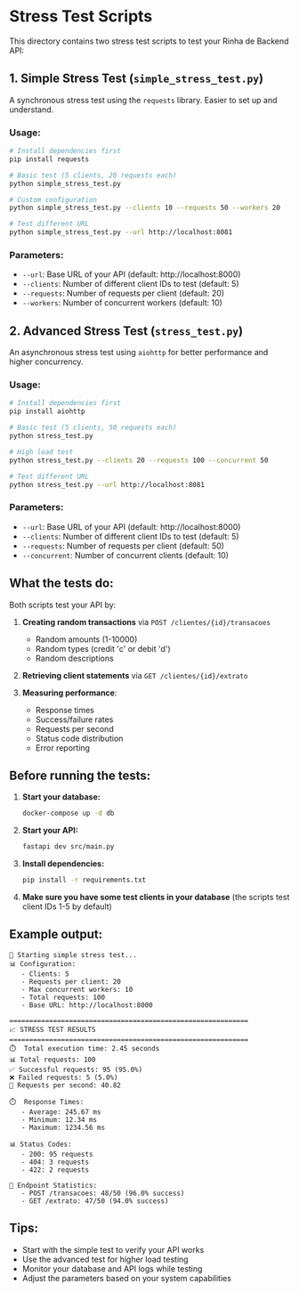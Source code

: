 # Stress Test Scripts

This directory contains two stress test scripts to test your Rinha de Backend API:

## 1. Simple Stress Test (`simple_stress_test.py`)

A synchronous stress test using the `requests` library. Easier to set up and understand.

### Usage:

```bash
# Install dependencies first
pip install requests

# Basic test (5 clients, 20 requests each)
python simple_stress_test.py

# Custom configuration
python simple_stress_test.py --clients 10 --requests 50 --workers 20

# Test different URL
python simple_stress_test.py --url http://localhost:8081
```

### Parameters:
- `--url`: Base URL of your API (default: http://localhost:8000)
- `--clients`: Number of different client IDs to test (default: 5)
- `--requests`: Number of requests per client (default: 20)
- `--workers`: Number of concurrent workers (default: 10)

## 2. Advanced Stress Test (`stress_test.py`)

An asynchronous stress test using `aiohttp` for better performance and higher concurrency.

### Usage:

```bash
# Install dependencies first
pip install aiohttp

# Basic test (5 clients, 50 requests each)
python stress_test.py

# High load test
python stress_test.py --clients 20 --requests 100 --concurrent 50

# Test different URL
python stress_test.py --url http://localhost:8081
```

### Parameters:
- `--url`: Base URL of your API (default: http://localhost:8000)
- `--clients`: Number of different client IDs to test (default: 5)
- `--requests`: Number of requests per client (default: 50)
- `--concurrent`: Number of concurrent clients (default: 10)

## What the tests do:

Both scripts test your API by:

1. **Creating random transactions** via `POST /clientes/{id}/transacoes`
   - Random amounts (1-10000)
   - Random types (credit 'c' or debit 'd')
   - Random descriptions

2. **Retrieving client statements** via `GET /clientes/{id}/extrato`

3. **Measuring performance**:
   - Response times
   - Success/failure rates
   - Requests per second
   - Status code distribution
   - Error reporting

## Before running the tests:

1. **Start your database:**
   ```bash
   docker-compose up -d db
   ```

2. **Start your API:**
   ```bash
   fastapi dev src/main.py
   ```

3. **Install dependencies:**
   ```bash
   pip install -r requirements.txt
   ```

4. **Make sure you have some test clients in your database** (the scripts test client IDs 1-5 by default)

## Example output:

```
🚀 Starting simple stress test...
📊 Configuration:
   - Clients: 5
   - Requests per client: 20
   - Max concurrent workers: 10
   - Total requests: 100
   - Base URL: http://localhost:8000

============================================================
📈 STRESS TEST RESULTS
============================================================
⏱️  Total execution time: 2.45 seconds
📊 Total requests: 100
✅ Successful requests: 95 (95.0%)
❌ Failed requests: 5 (5.0%)
🚀 Requests per second: 40.82

⏱️  Response Times:
   - Average: 245.67 ms
   - Minimum: 12.34 ms
   - Maximum: 1234.56 ms

📊 Status Codes:
   - 200: 95 requests
   - 404: 3 requests
   - 422: 2 requests

🎯 Endpoint Statistics:
   - POST /transacoes: 48/50 (96.0% success)
   - GET /extrato: 47/50 (94.0% success)
```

## Tips:

- Start with the simple test to verify your API works
- Use the advanced test for higher load testing
- Monitor your database and API logs while testing
- Adjust the parameters based on your system capabilities
